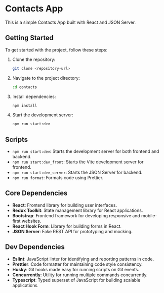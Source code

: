 # Contacts App

This is a simple Contacts App built with React and JSON Server.

## Getting Started

To get started with the project, follow these steps:

1. Clone the repository:

   ```bash
   git clone <repository-url>
   ```

2. Navigate to the project directory:

   ```bash
   cd contacts
   ```

3. Install dependencies:

   ```bash
   npm install
   ```

4. Start the development server:

   ```bash
   npm run start:dev
   ```

## Scripts

- `npm run start:dev`: Starts the development server for both frontend and backend.
- `npm run start:dev_front`: Starts the Vite development server for frontend.
- `npm run start:dev_server`: Starts the JSON Server for backend.
- `npm run format`: Formats code using Prettier.

## Core Dependencies

- **React**: Frontend library for building user interfaces.
- **Redux Toolkit**: State management library for React applications.
- **Bootstrap**: Frontend framework for developing responsive and mobile-first websites.
- **React Hook Form**: Library for building forms in React.
- **JSON Server**: Fake REST API for prototyping and mocking.

## Dev Dependencies

- **Eslint**: JavaScript linter for identifying and reporting patterns in code.
- **Prettier**: Code formatter for maintaining code style consistency.
- **Husky**: Git hooks made easy for running scripts on Git events.
- **Concurrently**: Utility for running multiple commands concurrently.
- **Typescript**: Typed superset of JavaScript for building scalable applications.
